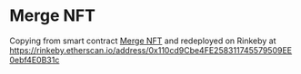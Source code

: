 # Merge NFT

Copying from smart contract [Merge NFT](https://opensea.io/collection/m) and redeployed on Rinkeby at https://rinkeby.etherscan.io/address/0x110cd9Cbe4FE258311745579509EE0ebf4E0B31c
